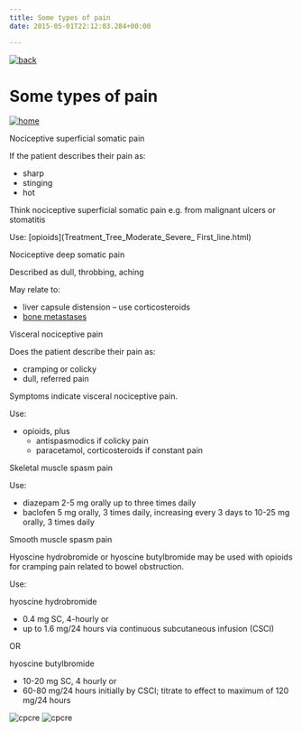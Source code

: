 ```yaml
---
title: Some types of pain 
date: 2015-05-01T22:12:03.284+00:00

---  
```

        

[![back](images/backarrow.png)](Treatment_Tree_Moderate_Severe_Menu.html)

Some types of pain
==================

[![home](images/homebtn.png)](main_menu.html)

Nociceptive superficial somatic pain

If the patient describes their pain as:

*   sharp
*   stinging
*   hot

Think nociceptive superficial somatic pain e.g. from malignant ulcers or stomatitis

Use: [opioids](Treatment_Tree_Moderate_Severe_ First_line.html)

Nociceptive deep somatic pain

Described as dull, throbbing, aching

May relate to:

*   liver capsule distension – use corticosteroids
*   [bone metastases](Content_Hub_Difficult_Pain_Control.html)

Visceral nociceptive pain

Does the patient describe their pain as:

*   cramping or colicky
*   dull, referred pain

Symptoms indicate visceral nociceptive pain.

Use:

*   opioids, plus
    *   antispasmodics if colicky pain
    *   paracetamol, corticosteroids if constant pain

Skeletal muscle spasm pain

Use:

*   diazepam 2-5 mg orally up to three times daily
*   baclofen 5 mg orally, 3 times daily, increasing every 3 days to 10-25 mg orally, 3 times daily

Smooth muscle spasm pain

Hyoscine hydrobromide or hyoscine butylbromide may be used with opioids for cramping pain related to bowel obstruction.

Use:

hyoscine hydrobromide

*   0.4 mg SC, 4-hourly or
*   up to 1.6 mg/24 hours via continuous subcutaneous infusion (CSCI)

OR

hyoscine butylbromide

*   10-20 mg SC, 4 hourly or
*   60-80 mg/24 hours initially by CSCI; titrate to effect to maximum of 120 mg/24 hours

![cpcre](images/banner-long-footer-whitetext.png) ![cpcre](images/acrrm.png)